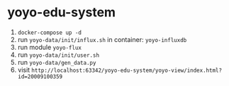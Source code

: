# yoyo-edu-system

1. `docker-compose up -d`
2. run `yoyo-data/init/influx.sh` in container: `yoyo-influxdb`
3. run module `yoyo-flux`
4. run `yoyo-data/init/user.sh`
5. run `yoyo-data/gen_data.py`
6. visit `http://localhost:63342/yoyo-edu-system/yoyo-view/index.html?id=20009100359`

